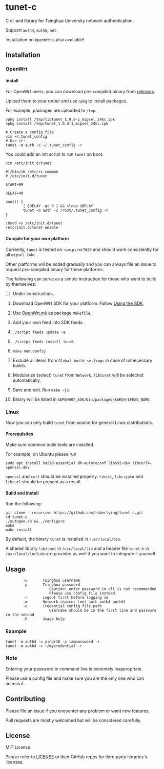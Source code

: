 # tunet-c

C cli and library for Tsinghua University network authentication.

Support `auth4`, `auth6`, `net`.

Installation on `OpenWrt` is also available!

## Installation

### OpenWrt

#### Install

For OpenWrt users, you can download pre-compiled binary from [releases](https://github.com/robertying/tunet-c/releases).

Upload them to your router and use `opkg` to install packages.

For example, packages are uploaded to `/tmp`:

```shell
opkg install /tmp/libtunet_1.0.0-1_mipsel_24kc.ipk
opkg install /tmp/tunet_1.0.0-1_mipsel_24kc.ipk

# Create a config file
vim ~/.tunet_config
# Use it!
tunet -m auth -c ~/.tunet_config -r
```

You could add an init script to run `tunet` on boot.

```shell
vim /etc/init.d/tunet
```

```shell
#!/bin/sh /etc/rc.common
# /etc/init.d/tunet

START=99

DELAY=40

boot() {
        [ $DELAY -gt 0 ] && sleep $DELAY
        tunet -m auth -c /root/.tunet_config -r
}
```

```shell
chmod +x /etc/init.d/tunet
/etc/init.d/tunet enable
```

#### Compile for your own platform

Currently, `tunet` is tested on `ramips/mt7620` and should work consistently for all `mipsel_24kc`.

Other platforms will be added gradually and you can always file an issue to request pre-compiled binary for these platforms.

The following can serve as a simple instruction for those who want to build by themselves:

- [ ] Under construction...

1. Download OpenWrt SDK for your platform. Follow [Using the SDK](https://openwrt.org/docs/guide-developer/using_the_sdk).

2. Use [OpenWrt.mk](./OpenWrt.mk) as package `Makefile`.

3. Add your own feed into SDK feeds.

4. `./script feeds update -a`

5. `./script feeds install tunet`

6. `make menuconfig`

7. Exclude all items from `Global build settings` in case of unnecessary builds.

8. Modularize (select) `tunet` from `Network`. `libtunet` will be selected automatically.

9. Save and exit. Run `make -j8`.

10. Binary will be listed in `$OPENWRT_SDK/bin/packages/$ARCH/$FEED_NAME`.

### Linux

Now you can only build `tunet` from source for general Linux distributions.

#### Prerequisites

Make sure common build tools are installed.

For example, on Ubuntu please run

```shell
sudo apt install build-essential dh-autoreconf libssl-dev libcurl4-openssl-dev
```

`openssl` and `curl` should be installed properly. `libssl`, `libcrypto` and `libcurl` should be present as a result.

#### Build and install

Run the following:

```shell
git clone --recursive https://github.com/robertying/tunet-c.git
cd tunet-c
./autogen.sh && ./configure
make
make install
```

By default, the binary `tunet` is installed in `/usr/local/bin`.

A shared library `libtunet` in `/usr/local/lib` and a header file `tunet.h` in `/usr/local/include` are provided as well if you want to integrate it yourself.

## Usage

```
        -u       Tsinghua username
        -p       Tsinghua password
                    Caution: enter password in cli is not recommended
                    Please use config file instead
        -r       Logout first before logging in
        -m       Network choice: [net auth auth4 auth6]
        -c       Credential config file path
                    Username should be in the first line and password in the second
        -h       Usage help
```

### Example

```shell
tunet -m auth4 -u yingr16 -p iampassword -r
tunet -m auth4 -c ~/mycredential -r
```

### Note

Entering your password in command line is extremely inappropriate.

Please use a config file and make sure you are the only one who can access it.

## Contributing

Please file an issue if you encounter any problem or want new features.

Pull requests are mostly welcomed but will be considered carefully.

## License

MIT License.

Please refer to [LICENSE](./LICENSE) or their GitHub repos for third party libraries's licenses.
